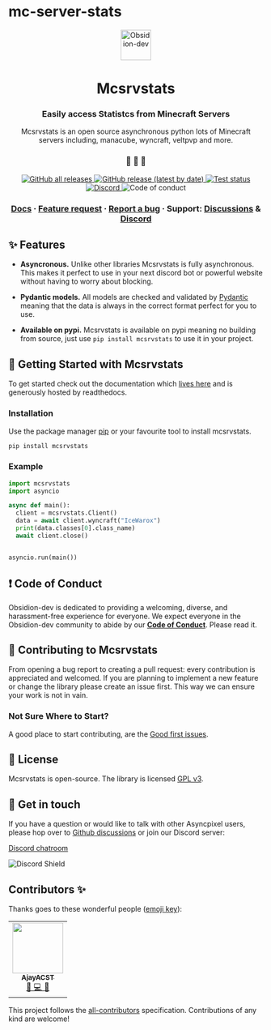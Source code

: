 # mc-server-stats

<p align="center">
  <a href="https://obsidion-dev.com">
    <img alt="Obsidion-dev" src="https://discord.obsidion-dev.com/img/Bot%20Profile.png" width="60" />
  </a>
</p>
<h1 align="center">
  Mcsrvstats
</h1>

<h3 align="center">
  Easily access Statistcs from Minecraft Servers
</h3>
<p align="center">
  Mcsrvstats is an open source asynchronous python lots of Minecraft servers including, manacube, wyncraft, veltpvp and more.
</p>

<h3 align="center">
 🤖 🎨 🚀
</h3>

<p align="center">
  <a href="https://github.com/Obsidion-dev/mcsrvstats/releases">
    <img alt="GitHub all releases" src="https://img.shields.io/github/downloads/Obsidion-dev/mcsrvstats/total">
  </a>
  <a href="https://github.com/Obsidion-dev/mcsrvstats/releases">
    <img alt="GitHub release (latest by date)" src="https://img.shields.io/github/v/release/Obsidion-dev/mcsrvstats">
  </a>
  <a href="https://github.com/Obsidion-dev/mcsrvstats/actions?workflow=Tests">
  <img src="https://github.com/Obsidion-dev/mcsrvstats/workflows/Tests/badge.svg" alt="Test status" />
  </a>
  <a href="https://discord.gg/rnAtymZnzH">
    <img alt="Discord" src="https://img.shields.io/discord/695008516590534758">
  </a href="#contributors-">
   <img src="https://img.shields.io/badge/Contributor%20Covenant-v2.0%20adopted-ff69b4.svg" alt="Code of conduct" />
</p>

<h3 align="center">
  <a href="https://mcsrvstats.readthedocs.io/">Docs</a>
  <span> · </span>
  <a href="https://github.com/Obsidion-dev/mcsrvstats/discussions?discussions_q=category%3AIdeas">Feature request</a>
  <span> · </span>
  <a href="https://github.com/Obsidion-dev/mcsrvstats/issues">Report a bug</a>
  <span> · </span>
  Support: <a href="https://github.com/Obsidion-dev/mcsrvstats/discussions">Discussions</a>
  <span> & </span>
  <a href="https://discord.gg/fWxtKFVmaW">Discord</a>
</h3>

## ✨ Features

- **Asyncronous.** Unlike other libraries Mcsrvstats is fully asynchronous. This makes it perfect to use in your next discord bot or powerful website without having to worry about blocking.

- **Pydantic models.** All models are checked and validated by [Pydantic](https://github.com/samuelcolvin/pydantic) meaning that the data is always in the correct format perfect for you to use.

- **Available on pypi.** Mcsrvstats is available on pypi meaning no building from source, just use `pip install mcsrvstats` to use it in your project.

## 🏁 Getting Started with Mcsrvstats

To get started check out the documentation which [lives here](https://mcsrvstats.readthedocs.io/) and is generously hosted by readthedocs.

### Installation

Use the package manager [pip](https://pip.pypa.io/en/stable/) or your favourite tool to install mcsrvstats.

```bash
pip install mcsrvstats
```

### Example

```python
import mcsrvstats
import asyncio

async def main():
  client = mcsrvstats.Client()
  data = await client.wyncraft("IceWarox")
  print(data.classes[0].class_name)
  await client.close()


asyncio.run(main())
```

## ❗ Code of Conduct

Obsidion-dev is dedicated to providing a welcoming, diverse, and harassment-free experience for everyone. We expect everyone in the Obsidion-dev community to abide by our [**Code of Conduct**](https://github.com/Obsidion-dev/mcsrvstats/blob/main/CODE_OF_CONDUCT.md). Please read it.

## 🙌 Contributing to Mcsrvstats

From opening a bug report to creating a pull request: every contribution is appreciated and welcomed. If you are planning to implement a new feature or change the library please create an issue first. This way we can ensure your work is not in vain.

### Not Sure Where to Start?

A good place to start contributing, are the [Good first issues](https://github.com/Obsidion-dev/mcsrvstats/labels/good%20first%20issue).

## 📝 License

Mcsrvstats is open-source. The library is licensed [GPL v3](https://www.gnu.org/licenses/gpl-3.0.en.html).

## 💬 Get in touch

If you have a question or would like to talk with other Asyncpixel users, please hop over to [Github discussions](https://github.com/Obsidion-dev/mcsrvstats/discussions) or join our Discord server:

[Discord chatroom](https://discord.gg/rnAtymZnzH)

![Discord Shield](https://discordapp.com/api/guilds/695008516590534758/widget.png?style=shield)

## Contributors ✨

Thanks goes to these wonderful people ([emoji key](https://allcontributors.org/docs/en/emoji-key)):

<!-- ALL-CONTRIBUTORS-LIST:START - Do not remove or modify this section -->
<!-- prettier-ignore-start -->
<!-- markdownlint-disable -->
<table>
  <tr>
    <td align="center"><a href="https://quirky.codes/"><img src="https://avatars2.githubusercontent.com/u/35202521?v=4?s=100" width="100px;" alt=""/><br /><sub><b>AjayACST</b></sub></a><br /><a href="#maintenance-AjayACST" title="Maintenance">🚧 💻 🐛</a></td>
  </tr>
</table>

<!-- markdownlint-restore -->
<!-- prettier-ignore-end -->

<!-- ALL-CONTRIBUTORS-LIST:END -->

This project follows the [all-contributors](https://github.com/all-contributors/all-contributors) specification. Contributions of any kind are welcome!
